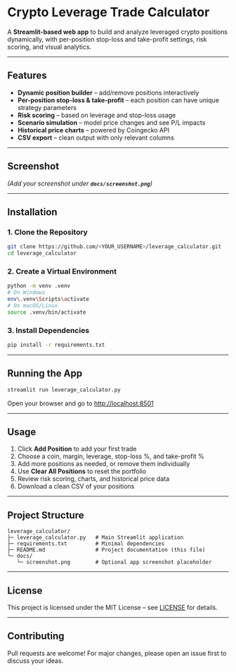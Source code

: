# Crypto Leverage Trade Calculator

&#x20;

A **Streamlit-based web app** to build and analyze leveraged crypto positions dynamically, with per-position stop-loss and take-profit settings, risk scoring, and visual analytics.

---

## Features

- **Dynamic position builder** – add/remove positions interactively
- **Per-position stop-loss & take-profit** – each position can have unique strategy parameters
- **Risk scoring** – based on leverage and stop-loss usage
- **Scenario simulation** – model price changes and see P/L impacts
- **Historical price charts** – powered by Coingecko API
- **CSV export** – clean output with only relevant columns

---

## Screenshot

&#x20;*(Add your screenshot under **`docs/screenshot.png`**)*

---

## Installation

### 1. Clone the Repository

```bash
git clone https://github.com/<YOUR_USERNAME>/leverage_calculator.git
cd leverage_calculator
```

### 2. Create a Virtual Environment

```bash
python -m venv .venv
# On Windows
env\.venv\Scripts\activate
# On macOS/Linux
source .venv/bin/activate
```

### 3. Install Dependencies

```bash
pip install -r requirements.txt
```

---

## Running the App

```bash
streamlit run leverage_calculator.py
```

Open your browser and go to [http://localhost:8501](http://localhost:8501)

---

## Usage

1. Click **Add Position** to add your first trade
2. Choose a coin, margin, leverage, stop-loss %, and take-profit %
3. Add more positions as needed, or remove them individually
4. Use **Clear All Positions** to reset the portfolio
5. Review risk scoring, charts, and historical price data
6. Download a clean CSV of your positions

---

## Project Structure

```
leverage_calculator/
├─ leverage_calculator.py   # Main Streamlit application
├─ requirements.txt         # Minimal dependencies
├─ README.md                # Project documentation (this file)
└─ docs/
   └─ screenshot.png        # Optional app screenshot placeholder
```

---

## License

This project is licensed under the MIT License – see [LICENSE](LICENSE) for details.

---

## Contributing

Pull requests are welcome! For major changes, please open an issue first to discuss your ideas.

